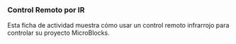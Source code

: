 ### Control Remoto por IR

Esta ficha de actividad muestra cómo usar un control remoto infrarrojo para controlar su proyecto MicroBlocks.
